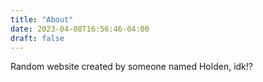 ```yaml
---
title: "About"
date: 2023-04-08T16:56:46-04:00
draft: false
---
```

Random website created by someone named Holden, idk!?
